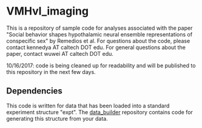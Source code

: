 # VMHvl_imaging
This is a repository of sample code for analyses associated with the paper "Social behavior shapes hypothalamic neural ensemble representations of conspecific sex" by Remedios et al. For questions about the code, please contact kennedya AT caltech DOT edu. For general questions about the paper, contact wuwei AT caltech DOT edu.

10/16/2017: code is being cleaned up for readability and will be published to this repository in the next few days.

## Dependencies
This code is written for data that has been loaded into a standard experiment structure "expt". The [data_builder](https://github.com/annkennedy/data_builder) repository contains code for generating this structure from your data.
